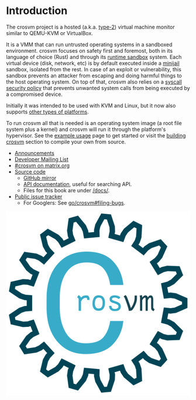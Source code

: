 # Introduction

The crosvm project is a hosted (a.k.a.
[type-2](https://en.wikipedia.org/wiki/Hypervisor#Classification)) virtual machine monitor similar
to QEMU-KVM or VirtualBox.

It is a VMM that can run untrusted operating systems in a sandboxed environment. crosvm focuses on
safety first and foremost, both in its language of choice (Rust) and through its
[runtime sandbox](appendix/sandboxing.md) system. Each virtual device (disk, network, etc) is by
default executed inside a [minijail](appendix/minijail.md) sandbox, isolated from the rest. In case
of an exploit or vulnerability, this sandbox prevents an attacker from escaping and doing harmful
things to the host operating system. On top of that, crosvm also relies on a
[syscall security policy](appendix/seccomp.md) that prevents unwanted system calls from being
executed by a compromised device.

Initially it was intended to be used with KVM and Linux, but it now also supports
[other types of platforms](https://github.com/google/crosvm/tree/main/hypervisor/src).

To run crosvm all that is needed is an operating system image (a root file system plus a kernel) and
crosvm will run it through the platform's hypervisor. See the
[example usage](running_crosvm/example_usage.md) page to get started or visit the
[building crosvm](building_crosvm/index.md) section to compile your own from source.

- [Announcements](https://groups.google.com/a/chromium.org/g/crosvm-announce)
- [Developer Mailing List](https://groups.google.com/a/chromium.org/g/crosvm-dev)
- [#crosvm on matrix.org](https://matrix.to/#/#crosvm:matrix.org)
- [Source code](https://chromium.googlesource.com/crosvm/crosvm/)
  - [GitHub mirror](https://github.com/google/crosvm)
  - [API documentation](https://crosvm.dev/doc/crosvm/), useful for searching API.
  - Files for this book are under
    [/docs/](https://chromium.googlesource.com/crosvm/crosvm/+/HEAD/docs/).
- [Public issue tracker](https://issuetracker.google.com/issues?q=status:open%20componentid:1161302)
  - For Googlers: See [go/crosvm#filing-bugs](https://goto.google.com/crosvm#filing-bugs).

![logo](./logo.svg)
